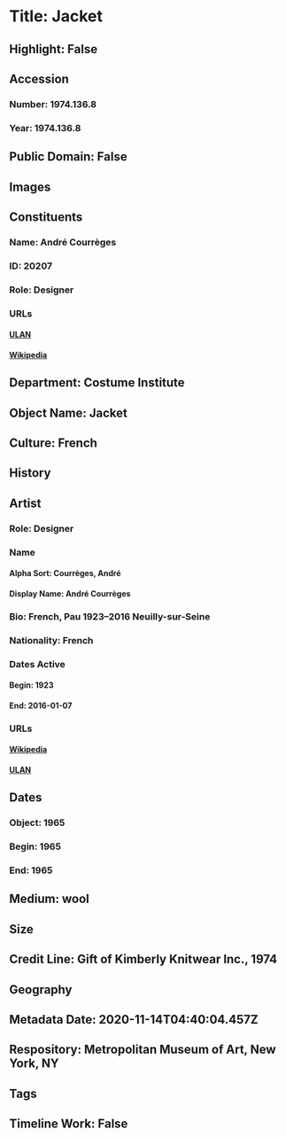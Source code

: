 # Title: Jacket
## Highlight: False
## Accession
### Number: 1974.136.8
### Year: 1974.136.8
## Public Domain: False
## Images
## Constituents
### Name: André Courrèges
### ID: 20207
### Role: Designer
### URLs
#### [ULAN](http://vocab.getty.edu/page/ulan/500084871)
#### [Wikipedia](https://www.wikidata.org/wiki/Q465447)
## Department: Costume Institute
## Object Name: Jacket
## Culture: French
## History
## Artist
### Role: Designer
### Name
#### Alpha Sort: Courrèges, André
#### Display Name: André Courrèges
### Bio: French, Pau 1923–2016 Neuilly-sur-Seine
### Nationality: French
### Dates Active
#### Begin: 1923
#### End: 2016-01-07
### URLs
#### [Wikipedia](https://www.wikidata.org/wiki/Q465447)
#### [ULAN](http://vocab.getty.edu/page/ulan/500084871)
## Dates
### Object: 1965
### Begin: 1965
### End: 1965
## Medium: wool
## Size
## Credit Line: Gift of Kimberly Knitwear Inc., 1974
## Geography
## Metadata Date: 2020-11-14T04:40:04.457Z
## Respository: Metropolitan Museum of Art, New York, NY
## Tags
## Timeline Work: False